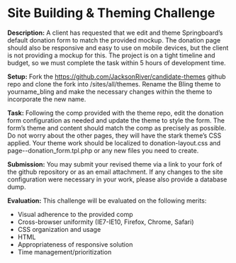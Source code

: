Site Building & Theming Challenge
=================================

**Description:** A client has requested that we edit and theme Springboard’s default donation form to match the provided mockup. The donation page should also be responsive and easy to use on mobile devices, but the client is not providing a mockup for this. The project is on a tight timeline and budget, so we must complete the task within 5 hours of development time. 

**Setup:** Fork the https://github.com/JacksonRiver/candidate-themes github repo and clone the fork into /sites/all/themes. Rename the Bling theme to yourname_bling and make the necessary changes within the theme to incorporate the new name.

**Task:** Following the comp provided with the theme repo, edit the donation form configuration as needed and update the theme to style the form. The form’s theme and content should match the comp as precisely as possible. Do not worry about the other pages, they will have the stark theme’s CSS applied. Your theme work should be localized to donation-layout.css and page--donation_form.tpl.php or any new files you need to create. 

**Submission:** You may submit your revised theme via a link to your fork of the github repository or as an email attachment. If any changes to the site configuration were necessary in your work, please also provide a database dump.

**Evaluation:** This challenge will be evaluated on the following merits:

* Visual adherence to the provided comp
* Cross-browser uniformity (IE7-IE10, Firefox, Chrome, Safari)
* CSS organization and usage
* HTML
* Appropriateness of responsive solution
* Time management/prioritization 
